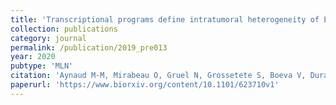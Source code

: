 ```yaml
---
title: 'Transcriptional programs define intratumoral heterogeneity of Ewing sarcoma at single cell resolution'
collection: publications
category: journal
permalink: /publication/2019_pre013
year: 2020
pubtype: 'MLN'
citation: 'Aynaud M-M, Mirabeau O, Gruel N, Grossetete S, Boeva V, Durand S, Surdez D, Saulnier O, Zaidi S, Gribkova S, Kairov U, Raynal V, Tirode F, Grunewald TGP, Bohec M, Baulande S, Janoueix-Lerosey I, Vert J-P, Barillot E, Delattre O, Zinovyev A. <a href="https://www.biorxiv.org/content/10.1101/623710v1">Transcriptional programs define intratumoral heterogeneity of Ewing sarcoma at single cell resolution</a>. 2020. Cell Reports, in press'
paperurl: 'https://www.biorxiv.org/content/10.1101/623710v1'
---
```



